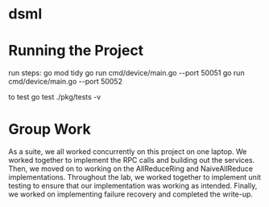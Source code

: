 # dsml

# Running the Project 

run steps: go mod tidy
go run cmd/device/main.go --port 50051
go run cmd/device/main.go --port 50052

to test
go test ./pkg/tests -v


# Group Work
As a suite, we all worked concurrently on this project on one laptop. We worked together to implement the RPC calls and building out the services. Then, we moved on to working on the AllReduceRing and NaiveAllReduce implementations. Throughout the lab, we worked together to implement unit testing to ensure that our implementation was working as intended. Finally, we worked on implementing failure recovery and completed the write-up.

